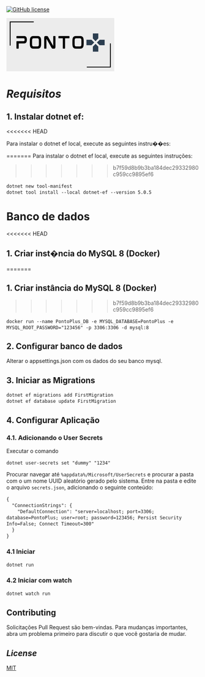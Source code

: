 [![GitHub license](https://img.shields.io/github/license/Naereen/StrapDown.js.svg)](https://github.com/pmarcelojr/PontoPlus/blob/main/LICENSE)

![](/PontoPlus/wwwroot/images/logo1.png)

# _Requisitos_

## 1. Instalar dotnet ef:

<<<<<<< HEAD

Para instalar o dotnet ef local, execute as seguintes instru��es:

=======
Para instalar o dotnet ef local, execute as seguintes instruções:

> > > > > > > b7f59d8b9b3ba184dec29332980c959cc9895ef6

```
dotnet new tool-manifest
dotnet tool install --local dotnet-ef --version 5.0.5
```

# Banco de dados

<<<<<<< HEAD

## 1. Criar inst�ncia do MySQL 8 (Docker)

=======

## 1. Criar instância do MySQL 8 (Docker)

> > > > > > > b7f59d8b9b3ba184dec29332980c959cc9895ef6

```
docker run --name PontoPlus_DB -e MYSQL_DATABASE=PontoPlus -e MYSQL_ROOT_PASSWORD="123456" -p 3306:3306 -d mysql:8
```

## 2. Configurar banco de dados

Alterar o appsettings.json com os dados do seu banco mysql.

## 3. Iniciar as Migrations

```
dotnet ef migrations add FirstMigration
dotnet ef database update FirstMigration
```

## 4. Configurar Aplicação

### 4.1. Adicionando o User Secrets

Executar o comando

```
dotnet user-secrets set "dummy" "1234"
```

Procurar navegar até `%appdata%/Microsoft/UserSecrets` e procurar a pasta com o um nome UUID aleatório gerado pelo sistema.
Entre na pasta e edite o arquivo `secrets.json`, adicionando o seguinte conteúdo:

```
{
  "ConnectionStrings": {
    "DefaultConnection": "server=localhost; port=3306; database=PontoPlus; user=root; password=123456; Persist Security Info=False; Connect Timeout=300"
  }
}
```

### 4.1 Iniciar

```
dotnet run
```

### 4.2 Iniciar com watch

```
dotnet watch run
```

## Contributing

Solicitações Pull Request são bem-vindas. Para mudanças importantes, abra um problema primeiro para discutir o que você gostaria de mudar.

## _License_

[MIT](https://choosealicense.com/licenses/mit/)

